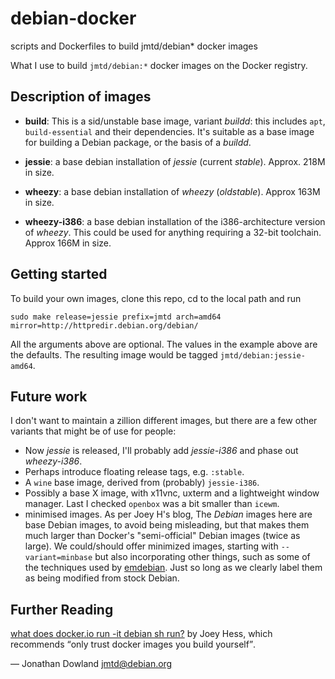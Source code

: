 # debian-docker
scripts and Dockerfiles to build jmtd/debian\* docker images

What I use to build `jmtd/debian:*` docker images on the Docker registry.

## Description of images

 * **build**: This is a sid/unstable base image, variant *buildd*: this
   includes `apt`, `build-essential` and their dependencies. It's suitable
   as a base image for building a Debian package, or the basis of a *buildd*.

 * **jessie**: a base debian installation of *jessie* (current *stable*).
   Approx. 218M in size.

 * **wheezy**: a base debian installation of *wheezy* (*oldstable*).
   Approx 163M in size.

 * **wheezy-i386**: a base debian installation of the i386-architecture
   version of *wheezy*. This could be used for anything requiring a 32-bit
   toolchain. Approx 166M in size.

## Getting started

To build your own images, clone this repo, cd to the local path and run

```
sudo make release=jessie prefix=jmtd arch=amd64 mirror=http://httpredir.debian.org/debian/
```

All the arguments above are optional. The values in the example above are
the defaults. The resulting image would be tagged `jmtd/debian:jessie-amd64`.

## Future work

I don't want to maintain a zillion different images, but there are a few other
variants that might be of use for people:

 * Now *jessie* is released, I'll probably add *jessie-i386* and phase out
   *wheezy-i386*.
 * Perhaps introduce floating release tags, e.g. `:stable`.
 * A `wine` base image, derived from (probably) `jessie-i386`.
 * Possibly a base X image, with x11vnc, uxterm and a lightweight window
   manager. Last I checked `openbox` was a bit smaller than `icewm`.
 * minimised images. As per Joey H's blog, The *Debian* images here are
   base Debian images, to avoid being misleading, but that makes them much
   larger than Docker's "semi-official" Debian images (twice as large). We
   could/should offer minimized images, starting with `--variant=minbase`
   but also incorporating other things, such as some of the techniques used
   by [emdebian](http://emdebian.org/). Just so long as we clearly label them
   as being modified from stock Debian.

## Further Reading

[what does docker.io run -it debian sh
run?](http://joeyh.name/blog/entry/docker_run_debian/) by Joey Hess, which
recommends <q>only trust docker images you build yourself</q>.

 — Jonathan Dowland <jmtd@debian.org>
